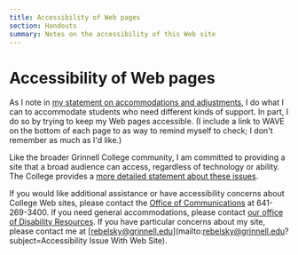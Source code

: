 ```yaml
---
title: Accessibility of Web pages
section: Handouts
summary: Notes on the accessibility of this Web site
---
```

Accessibility of Web pages
==========================

As I note in [my statement on accommodations and
adjustments](../handouts/accommodations), I do what I can to accommodate
students who need different kinds of support.  In part, I do so by trying
to keep my Web pages accessible.  (I include a link to WAVE on the bottom
of each page to as way to remind myself to check; I don't remember as much
as I'd like.)

Like the broader Grinnell College community, I am committed to providing
a site that a broad audience can access, regardless of technology
or ability.  The College provides a [more detailed statement about these
issues](http://www.grinnell.edu/accessibility-statement).

If you would like additional assistance or have
accessibility concerns about College Web sites, please contact the [Office of
Communications](mailto:communications@grinnell.edu) at 641-269-3400.
If you need general accommodations, please contact [our office of
Disability Resources](http://www.grinnell.edu/about/offices-services/accessibility-disability/disability-services).
If you have particular concerns about my site, please contact me 
at [rebelsky@grinnell.edu](mailto:rebelsky@grinnell.edu?subject=Accessibility Issue With Web Site).
